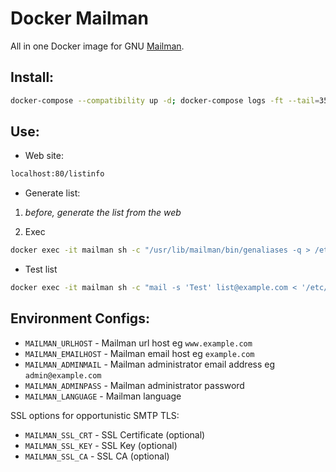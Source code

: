 # Docker Mailman

All in one Docker image for GNU
[Mailman](http://www.gnu.org/software/mailman/index.html).

## **Install:**

```bash
docker-compose --compatibility up -d; docker-compose logs -ft --tail=35
```

## **Use:**

* Web site:

```bash
localhost:80/listinfo
```

* Generate list:

1. *before, generate the list from the web*

2. Exec

```bash
docker exec -it mailman sh -c "/usr/lib/mailman/bin/genaliases -q > /etc/aliases.mailman && newaliases"
```

* Test list

```bash
docker exec -it mailman sh -c "mail -s 'Test' list@example.com < '/etc/hosts'"
```

## **Environment Configs:**

* `MAILMAN_URLHOST` - Mailman url host eg `www.example.com`
* `MAILMAN_EMAILHOST` - Mailman email host eg `example.com`
* `MAILMAN_ADMINMAIL` - Mailman administrator email address eg `admin@example.com`
* `MAILMAN_ADMINPASS` - Mailman administrator password
* `MAILMAN_LANGUAGE` - Mailman language

SSL options for opportunistic SMTP TLS:

* `MAILMAN_SSL_CRT` - SSL Certificate (optional)
* `MAILMAN_SSL_KEY` - SSL Key (optional)
* `MAILMAN_SSL_CA` - SSL CA (optional)
